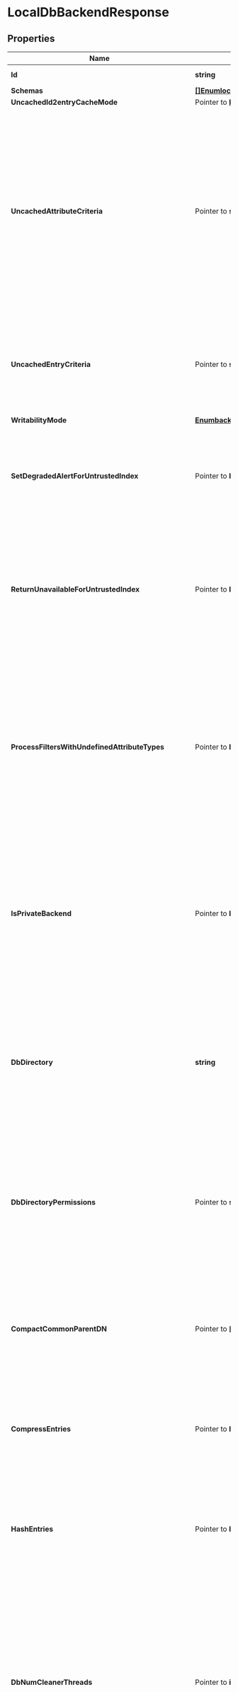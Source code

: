 # LocalDbBackendResponse

## Properties

Name | Type | Description | Notes
------------ | ------------- | ------------- | -------------
**Id** | **string** | Name of the Backend | 
**Schemas** | [**[]EnumlocalDbBackendSchemaUrn**](EnumlocalDbBackendSchemaUrn.md) |  | 
**UncachedId2entryCacheMode** | Pointer to [**EnumbackendUncachedId2entryCacheModeProp**](EnumbackendUncachedId2entryCacheModeProp.md) |  | [optional] 
**UncachedAttributeCriteria** | Pointer to **string** | The criteria that will be used to identify attributes that should be written into the uncached-id2entry database rather than the id2entry database. This will only be used for entries in which the associated uncached-entry-criteria does not indicate that the entire entry should be uncached. | [optional] 
**UncachedEntryCriteria** | Pointer to **string** | The criteria that will be used to identify entries that should be written into the uncached-id2entry database rather than the id2entry database. | [optional] 
**WritabilityMode** | [**EnumbackendWritabilityModeProp**](EnumbackendWritabilityModeProp.md) |  | 
**SetDegradedAlertForUntrustedIndex** | Pointer to **bool** | Determines whether the Directory Server enters a DEGRADED state when this Local DB Backend has an index whose contents cannot be trusted. | [optional] 
**ReturnUnavailableForUntrustedIndex** | Pointer to **bool** | Determines whether the Directory Server returns UNAVAILABLE for any LDAP search operation in this Local DB Backend that would use an index whose contents cannot be trusted. | [optional] 
**ProcessFiltersWithUndefinedAttributeTypes** | Pointer to **bool** | Determines whether the Directory Server should continue filter processing for LDAP search operations in this Local DB Backend that includes a search filter with an attribute that is not defined in the schema. This will only apply if check-schema is enabled in the global configuration. | [optional] 
**IsPrivateBackend** | Pointer to **bool** | Indicates whether this backend should be considered a private backend in the server. Private backends are meant for storing server-internal information and should not be used for user or application data. | [optional] 
**DbDirectory** | **string** | Specifies the path to the filesystem directory that is used to hold the Berkeley DB Java Edition database files containing the data for this backend. The files for this backend are stored in a sub-directory named after the backend-id. | 
**DbDirectoryPermissions** | Pointer to **string** | Specifies the permissions that should be applied to the directory containing the backend database files and to directories and files created during backup or LDIF export of the backend. | [optional] 
**CompactCommonParentDN** | Pointer to **[]string** | Provides a DN of an entry that may be the parent for a large number of entries in the backend. This may be used to help increase the space efficiency when encoding entries for storage. | [optional] 
**CompressEntries** | Pointer to **bool** | Indicates whether the backend should attempt to compress entries before storing them in the database. | [optional] 
**HashEntries** | Pointer to **bool** | Indicates whether to calculate and store a message digest of the entry contents along with the entry data, in order to provide a means of verifying the integrity of the entry data. | [optional] 
**DbNumCleanerThreads** | Pointer to **int64** | Specifies the number of threads that the backend should maintain to keep the database log files at or near the desired utilization. A value of zero indicates that the number of cleaner threads should be automatically configured based on the number of available CPUs. | [optional] 
**DbCleanerMinUtilization** | Pointer to **int64** | Specifies the minimum percentage of \&quot;live\&quot; data that the database cleaner attempts to keep in database log files. | [optional] 
**DbEvictorCriticalPercentage** | Pointer to **int64** | Specifies the percentage over the configured maximum that the database cache is allowed to grow. It is recommended to set this value slightly above zero when the database is too large to fully cache in memory. In this case, a dedicated background evictor thread is used to perform evictions once the cache fills up reducing the possibility that server threads are blocked. | [optional] 
**DbCheckpointerWakeupInterval** | Pointer to **string** | Specifies the maximum length of time that should pass between checkpoints. | [optional] 
**DbBackgroundSyncInterval** | Pointer to **string** | Specifies the interval to use when performing background synchronous writes in the database environment in order to smooth overall write performance and increase data durability. A value of \&quot;0 s\&quot; will disable background synchronous writes. | [optional] 
**DbUseThreadLocalHandles** | Pointer to **bool** | Indicates whether to use thread-local database handles to reduce contention in the backend. | [optional] 
**DbLogFileMax** | Pointer to **string** | Specifies the maximum size for a database log file. | [optional] 
**DbLoggingLevel** | Pointer to **string** | Specifies the log level that should be used by the database when it is writing information into the je.info file. | [optional] 
**JeProperty** | Pointer to **[]string** | Specifies the database and environment properties for the Berkeley DB Java Edition database serving the data for this backend. | [optional] 
**DbCachePercent** | Pointer to **int64** | Specifies the percentage of JVM memory to allocate to the database cache. | [optional] 
**DefaultCacheMode** | Pointer to [**EnumbackendDefaultCacheModeProp**](EnumbackendDefaultCacheModeProp.md) |  | [optional] 
**Id2entryCacheMode** | Pointer to [**EnumbackendId2entryCacheModeProp**](EnumbackendId2entryCacheModeProp.md) |  | [optional] 
**Dn2idCacheMode** | Pointer to [**EnumbackendDn2idCacheModeProp**](EnumbackendDn2idCacheModeProp.md) |  | [optional] 
**Id2childrenCacheMode** | Pointer to [**EnumbackendId2childrenCacheModeProp**](EnumbackendId2childrenCacheModeProp.md) |  | [optional] 
**Id2subtreeCacheMode** | Pointer to [**EnumbackendId2subtreeCacheModeProp**](EnumbackendId2subtreeCacheModeProp.md) |  | [optional] 
**Dn2uriCacheMode** | Pointer to [**EnumbackendDn2uriCacheModeProp**](EnumbackendDn2uriCacheModeProp.md) |  | [optional] 
**PrimeMethod** | Pointer to [**[]EnumbackendPrimeMethodProp**](EnumbackendPrimeMethodProp.md) |  | [optional] 
**PrimeThreadCount** | Pointer to **int64** | Specifies the number of threads to use when priming. At present, this applies only to the preload and cursor-across-indexes prime methods. | [optional] 
**PrimeTimeLimit** | Pointer to **string** | Specifies the maximum length of time that the backend prime should be allowed to run. A duration of zero seconds indicates that there should not be a time limit. | [optional] 
**PrimeAllIndexes** | Pointer to **bool** | Indicates whether to prime all indexes associated with this backend, or to only prime the specified set of indexes (as configured with the system-index-to-prime property for the system indexes, and the prime-index property in the attribute index definition for attribute indexes). | [optional] 
**SystemIndexToPrime** | Pointer to [**[]EnumbackendSystemIndexToPrimeProp**](EnumbackendSystemIndexToPrimeProp.md) |  | [optional] 
**SystemIndexToPrimeInternalNodesOnly** | Pointer to [**[]EnumbackendSystemIndexToPrimeInternalNodesOnlyProp**](EnumbackendSystemIndexToPrimeInternalNodesOnlyProp.md) |  | [optional] 
**BackgroundPrime** | Pointer to **bool** | Indicates whether to attempt to perform the prime using a background thread if possible. If background priming is enabled, then the Directory Server may be allowed to accept client connections and process requests while the prime is in progress. | [optional] 
**IndexEntryLimit** | Pointer to **int64** | Specifies the maximum number of entries that are allowed to match a given index key before that particular index key is no longer maintained. | [optional] 
**CompositeIndexEntryLimit** | Pointer to **int64** | Specifies the maximum number of entries that are allowed to match a given composite index key before that particular composite index key is no longer maintained. | [optional] 
**Id2childrenIndexEntryLimit** | Pointer to **int64** | Specifies the maximum number of entry IDs to maintain for each entry in the id2children system index (which keeps track of the immediate children for an entry, to assist in otherwise unindexed searches with a single-level scope). A value of 0 means there is no limit, however this could have a big impact on database size on disk and on server performance. | [optional] 
**Id2subtreeIndexEntryLimit** | Pointer to **int64** | Specifies the maximum number of entry IDs to maintain for each entry in the id2subtree system index (which keeps track of all descendants below an entry, to assist in otherwise unindexed searches with a whole-subtree or subordinate subtree scope). A value of 0 means there is no limit, however this could have a big impact on database size on disk and on server performance. | [optional] 
**ImportTempDirectory** | **string** | Specifies the location of the directory that is used to hold temporary information during the index post-processing phase of an LDIF import. | 
**ImportThreadCount** | Pointer to **int64** | Specifies the number of threads to use for concurrent processing during an LDIF import. | [optional] 
**ExportThreadCount** | Pointer to **int64** | Specifies the number of threads to use for concurrently retrieving and encoding entries during an LDIF export. | [optional] 
**DbImportCachePercent** | Pointer to **int64** | The percentage of JVM memory to allocate to the database cache during import operations. | [optional] 
**DbTxnWriteNoSync** | Pointer to **bool** | Indicates whether the database should synchronously flush data as it is written to disk. | [optional] 
**DeadlockRetryLimit** | Pointer to **int64** | Specifies the number of times that the server should retry an attempted operation in the backend if a deadlock results from two concurrent requests that interfere with each other in a conflicting manner. | [optional] 
**ExternalTxnDefaultBackendLockBehavior** | Pointer to [**EnumbackendExternalTxnDefaultBackendLockBehaviorProp**](EnumbackendExternalTxnDefaultBackendLockBehaviorProp.md) |  | [optional] 
**SingleWriterLockBehavior** | Pointer to [**EnumbackendSingleWriterLockBehaviorProp**](EnumbackendSingleWriterLockBehaviorProp.md) |  | [optional] 
**SubtreeDeleteSizeLimit** | Pointer to **int64** | Specifies the maximum number of entries that may be deleted from the backend when using the subtree delete control. | [optional] 
**NumRecentChanges** | Pointer to **int64** | Specifies the number of recent LDAP entry changes per replica for which the backend keeps a record to allow replication to recover in the event that the server is abruptly terminated. Increasing this value can lead to an increased peak server modification rate as well as increased replication throughput. | [optional] 
**OfflineProcessDatabaseOpenTimeout** | Pointer to **string** | Specifies a timeout duration which will be used for opening the database environment by an offline process, such as export-ldif. | [optional] 
**BackendID** | **string** | Specifies a name to identify the associated backend. | 
**Description** | Pointer to **string** | A description for this Backend | [optional] 
**Enabled** | **bool** | Indicates whether the backend is enabled in the server. | 
**BaseDN** | **[]string** | Specifies the base DN(s) for the data that the backend handles. | 
**SetDegradedAlertWhenDisabled** | Pointer to **bool** | Determines whether the Directory Server enters a DEGRADED state (and sends a corresponding alert) when this Backend is disabled. | [optional] 
**ReturnUnavailableWhenDisabled** | Pointer to **bool** | Determines whether any LDAP operation that would use this Backend is to return UNAVAILABLE when this Backend is disabled. | [optional] 
**NotificationManager** | Pointer to **string** | Specifies a notification manager for changes resulting from operations processed through this Backend | [optional] 
**Meta** | Pointer to [**MetaMeta**](MetaMeta.md) |  | [optional] 
**Urnpingidentityschemasconfigurationmessages20** | Pointer to [**MetaUrnPingidentitySchemasConfigurationMessages20**](MetaUrnPingidentitySchemasConfigurationMessages20.md) |  | [optional] 

## Methods

### NewLocalDbBackendResponse

`func NewLocalDbBackendResponse(id string, schemas []EnumlocalDbBackendSchemaUrn, writabilityMode EnumbackendWritabilityModeProp, dbDirectory string, importTempDirectory string, backendID string, enabled bool, baseDN []string, ) *LocalDbBackendResponse`

NewLocalDbBackendResponse instantiates a new LocalDbBackendResponse object
This constructor will assign default values to properties that have it defined,
and makes sure properties required by API are set, but the set of arguments
will change when the set of required properties is changed

### NewLocalDbBackendResponseWithDefaults

`func NewLocalDbBackendResponseWithDefaults() *LocalDbBackendResponse`

NewLocalDbBackendResponseWithDefaults instantiates a new LocalDbBackendResponse object
This constructor will only assign default values to properties that have it defined,
but it doesn't guarantee that properties required by API are set

### GetId

`func (o *LocalDbBackendResponse) GetId() string`

GetId returns the Id field if non-nil, zero value otherwise.

### GetIdOk

`func (o *LocalDbBackendResponse) GetIdOk() (*string, bool)`

GetIdOk returns a tuple with the Id field if it's non-nil, zero value otherwise
and a boolean to check if the value has been set.

### SetId

`func (o *LocalDbBackendResponse) SetId(v string)`

SetId sets Id field to given value.


### GetSchemas

`func (o *LocalDbBackendResponse) GetSchemas() []EnumlocalDbBackendSchemaUrn`

GetSchemas returns the Schemas field if non-nil, zero value otherwise.

### GetSchemasOk

`func (o *LocalDbBackendResponse) GetSchemasOk() (*[]EnumlocalDbBackendSchemaUrn, bool)`

GetSchemasOk returns a tuple with the Schemas field if it's non-nil, zero value otherwise
and a boolean to check if the value has been set.

### SetSchemas

`func (o *LocalDbBackendResponse) SetSchemas(v []EnumlocalDbBackendSchemaUrn)`

SetSchemas sets Schemas field to given value.


### GetUncachedId2entryCacheMode

`func (o *LocalDbBackendResponse) GetUncachedId2entryCacheMode() EnumbackendUncachedId2entryCacheModeProp`

GetUncachedId2entryCacheMode returns the UncachedId2entryCacheMode field if non-nil, zero value otherwise.

### GetUncachedId2entryCacheModeOk

`func (o *LocalDbBackendResponse) GetUncachedId2entryCacheModeOk() (*EnumbackendUncachedId2entryCacheModeProp, bool)`

GetUncachedId2entryCacheModeOk returns a tuple with the UncachedId2entryCacheMode field if it's non-nil, zero value otherwise
and a boolean to check if the value has been set.

### SetUncachedId2entryCacheMode

`func (o *LocalDbBackendResponse) SetUncachedId2entryCacheMode(v EnumbackendUncachedId2entryCacheModeProp)`

SetUncachedId2entryCacheMode sets UncachedId2entryCacheMode field to given value.

### HasUncachedId2entryCacheMode

`func (o *LocalDbBackendResponse) HasUncachedId2entryCacheMode() bool`

HasUncachedId2entryCacheMode returns a boolean if a field has been set.

### GetUncachedAttributeCriteria

`func (o *LocalDbBackendResponse) GetUncachedAttributeCriteria() string`

GetUncachedAttributeCriteria returns the UncachedAttributeCriteria field if non-nil, zero value otherwise.

### GetUncachedAttributeCriteriaOk

`func (o *LocalDbBackendResponse) GetUncachedAttributeCriteriaOk() (*string, bool)`

GetUncachedAttributeCriteriaOk returns a tuple with the UncachedAttributeCriteria field if it's non-nil, zero value otherwise
and a boolean to check if the value has been set.

### SetUncachedAttributeCriteria

`func (o *LocalDbBackendResponse) SetUncachedAttributeCriteria(v string)`

SetUncachedAttributeCriteria sets UncachedAttributeCriteria field to given value.

### HasUncachedAttributeCriteria

`func (o *LocalDbBackendResponse) HasUncachedAttributeCriteria() bool`

HasUncachedAttributeCriteria returns a boolean if a field has been set.

### GetUncachedEntryCriteria

`func (o *LocalDbBackendResponse) GetUncachedEntryCriteria() string`

GetUncachedEntryCriteria returns the UncachedEntryCriteria field if non-nil, zero value otherwise.

### GetUncachedEntryCriteriaOk

`func (o *LocalDbBackendResponse) GetUncachedEntryCriteriaOk() (*string, bool)`

GetUncachedEntryCriteriaOk returns a tuple with the UncachedEntryCriteria field if it's non-nil, zero value otherwise
and a boolean to check if the value has been set.

### SetUncachedEntryCriteria

`func (o *LocalDbBackendResponse) SetUncachedEntryCriteria(v string)`

SetUncachedEntryCriteria sets UncachedEntryCriteria field to given value.

### HasUncachedEntryCriteria

`func (o *LocalDbBackendResponse) HasUncachedEntryCriteria() bool`

HasUncachedEntryCriteria returns a boolean if a field has been set.

### GetWritabilityMode

`func (o *LocalDbBackendResponse) GetWritabilityMode() EnumbackendWritabilityModeProp`

GetWritabilityMode returns the WritabilityMode field if non-nil, zero value otherwise.

### GetWritabilityModeOk

`func (o *LocalDbBackendResponse) GetWritabilityModeOk() (*EnumbackendWritabilityModeProp, bool)`

GetWritabilityModeOk returns a tuple with the WritabilityMode field if it's non-nil, zero value otherwise
and a boolean to check if the value has been set.

### SetWritabilityMode

`func (o *LocalDbBackendResponse) SetWritabilityMode(v EnumbackendWritabilityModeProp)`

SetWritabilityMode sets WritabilityMode field to given value.


### GetSetDegradedAlertForUntrustedIndex

`func (o *LocalDbBackendResponse) GetSetDegradedAlertForUntrustedIndex() bool`

GetSetDegradedAlertForUntrustedIndex returns the SetDegradedAlertForUntrustedIndex field if non-nil, zero value otherwise.

### GetSetDegradedAlertForUntrustedIndexOk

`func (o *LocalDbBackendResponse) GetSetDegradedAlertForUntrustedIndexOk() (*bool, bool)`

GetSetDegradedAlertForUntrustedIndexOk returns a tuple with the SetDegradedAlertForUntrustedIndex field if it's non-nil, zero value otherwise
and a boolean to check if the value has been set.

### SetSetDegradedAlertForUntrustedIndex

`func (o *LocalDbBackendResponse) SetSetDegradedAlertForUntrustedIndex(v bool)`

SetSetDegradedAlertForUntrustedIndex sets SetDegradedAlertForUntrustedIndex field to given value.

### HasSetDegradedAlertForUntrustedIndex

`func (o *LocalDbBackendResponse) HasSetDegradedAlertForUntrustedIndex() bool`

HasSetDegradedAlertForUntrustedIndex returns a boolean if a field has been set.

### GetReturnUnavailableForUntrustedIndex

`func (o *LocalDbBackendResponse) GetReturnUnavailableForUntrustedIndex() bool`

GetReturnUnavailableForUntrustedIndex returns the ReturnUnavailableForUntrustedIndex field if non-nil, zero value otherwise.

### GetReturnUnavailableForUntrustedIndexOk

`func (o *LocalDbBackendResponse) GetReturnUnavailableForUntrustedIndexOk() (*bool, bool)`

GetReturnUnavailableForUntrustedIndexOk returns a tuple with the ReturnUnavailableForUntrustedIndex field if it's non-nil, zero value otherwise
and a boolean to check if the value has been set.

### SetReturnUnavailableForUntrustedIndex

`func (o *LocalDbBackendResponse) SetReturnUnavailableForUntrustedIndex(v bool)`

SetReturnUnavailableForUntrustedIndex sets ReturnUnavailableForUntrustedIndex field to given value.

### HasReturnUnavailableForUntrustedIndex

`func (o *LocalDbBackendResponse) HasReturnUnavailableForUntrustedIndex() bool`

HasReturnUnavailableForUntrustedIndex returns a boolean if a field has been set.

### GetProcessFiltersWithUndefinedAttributeTypes

`func (o *LocalDbBackendResponse) GetProcessFiltersWithUndefinedAttributeTypes() bool`

GetProcessFiltersWithUndefinedAttributeTypes returns the ProcessFiltersWithUndefinedAttributeTypes field if non-nil, zero value otherwise.

### GetProcessFiltersWithUndefinedAttributeTypesOk

`func (o *LocalDbBackendResponse) GetProcessFiltersWithUndefinedAttributeTypesOk() (*bool, bool)`

GetProcessFiltersWithUndefinedAttributeTypesOk returns a tuple with the ProcessFiltersWithUndefinedAttributeTypes field if it's non-nil, zero value otherwise
and a boolean to check if the value has been set.

### SetProcessFiltersWithUndefinedAttributeTypes

`func (o *LocalDbBackendResponse) SetProcessFiltersWithUndefinedAttributeTypes(v bool)`

SetProcessFiltersWithUndefinedAttributeTypes sets ProcessFiltersWithUndefinedAttributeTypes field to given value.

### HasProcessFiltersWithUndefinedAttributeTypes

`func (o *LocalDbBackendResponse) HasProcessFiltersWithUndefinedAttributeTypes() bool`

HasProcessFiltersWithUndefinedAttributeTypes returns a boolean if a field has been set.

### GetIsPrivateBackend

`func (o *LocalDbBackendResponse) GetIsPrivateBackend() bool`

GetIsPrivateBackend returns the IsPrivateBackend field if non-nil, zero value otherwise.

### GetIsPrivateBackendOk

`func (o *LocalDbBackendResponse) GetIsPrivateBackendOk() (*bool, bool)`

GetIsPrivateBackendOk returns a tuple with the IsPrivateBackend field if it's non-nil, zero value otherwise
and a boolean to check if the value has been set.

### SetIsPrivateBackend

`func (o *LocalDbBackendResponse) SetIsPrivateBackend(v bool)`

SetIsPrivateBackend sets IsPrivateBackend field to given value.

### HasIsPrivateBackend

`func (o *LocalDbBackendResponse) HasIsPrivateBackend() bool`

HasIsPrivateBackend returns a boolean if a field has been set.

### GetDbDirectory

`func (o *LocalDbBackendResponse) GetDbDirectory() string`

GetDbDirectory returns the DbDirectory field if non-nil, zero value otherwise.

### GetDbDirectoryOk

`func (o *LocalDbBackendResponse) GetDbDirectoryOk() (*string, bool)`

GetDbDirectoryOk returns a tuple with the DbDirectory field if it's non-nil, zero value otherwise
and a boolean to check if the value has been set.

### SetDbDirectory

`func (o *LocalDbBackendResponse) SetDbDirectory(v string)`

SetDbDirectory sets DbDirectory field to given value.


### GetDbDirectoryPermissions

`func (o *LocalDbBackendResponse) GetDbDirectoryPermissions() string`

GetDbDirectoryPermissions returns the DbDirectoryPermissions field if non-nil, zero value otherwise.

### GetDbDirectoryPermissionsOk

`func (o *LocalDbBackendResponse) GetDbDirectoryPermissionsOk() (*string, bool)`

GetDbDirectoryPermissionsOk returns a tuple with the DbDirectoryPermissions field if it's non-nil, zero value otherwise
and a boolean to check if the value has been set.

### SetDbDirectoryPermissions

`func (o *LocalDbBackendResponse) SetDbDirectoryPermissions(v string)`

SetDbDirectoryPermissions sets DbDirectoryPermissions field to given value.

### HasDbDirectoryPermissions

`func (o *LocalDbBackendResponse) HasDbDirectoryPermissions() bool`

HasDbDirectoryPermissions returns a boolean if a field has been set.

### GetCompactCommonParentDN

`func (o *LocalDbBackendResponse) GetCompactCommonParentDN() []string`

GetCompactCommonParentDN returns the CompactCommonParentDN field if non-nil, zero value otherwise.

### GetCompactCommonParentDNOk

`func (o *LocalDbBackendResponse) GetCompactCommonParentDNOk() (*[]string, bool)`

GetCompactCommonParentDNOk returns a tuple with the CompactCommonParentDN field if it's non-nil, zero value otherwise
and a boolean to check if the value has been set.

### SetCompactCommonParentDN

`func (o *LocalDbBackendResponse) SetCompactCommonParentDN(v []string)`

SetCompactCommonParentDN sets CompactCommonParentDN field to given value.

### HasCompactCommonParentDN

`func (o *LocalDbBackendResponse) HasCompactCommonParentDN() bool`

HasCompactCommonParentDN returns a boolean if a field has been set.

### GetCompressEntries

`func (o *LocalDbBackendResponse) GetCompressEntries() bool`

GetCompressEntries returns the CompressEntries field if non-nil, zero value otherwise.

### GetCompressEntriesOk

`func (o *LocalDbBackendResponse) GetCompressEntriesOk() (*bool, bool)`

GetCompressEntriesOk returns a tuple with the CompressEntries field if it's non-nil, zero value otherwise
and a boolean to check if the value has been set.

### SetCompressEntries

`func (o *LocalDbBackendResponse) SetCompressEntries(v bool)`

SetCompressEntries sets CompressEntries field to given value.

### HasCompressEntries

`func (o *LocalDbBackendResponse) HasCompressEntries() bool`

HasCompressEntries returns a boolean if a field has been set.

### GetHashEntries

`func (o *LocalDbBackendResponse) GetHashEntries() bool`

GetHashEntries returns the HashEntries field if non-nil, zero value otherwise.

### GetHashEntriesOk

`func (o *LocalDbBackendResponse) GetHashEntriesOk() (*bool, bool)`

GetHashEntriesOk returns a tuple with the HashEntries field if it's non-nil, zero value otherwise
and a boolean to check if the value has been set.

### SetHashEntries

`func (o *LocalDbBackendResponse) SetHashEntries(v bool)`

SetHashEntries sets HashEntries field to given value.

### HasHashEntries

`func (o *LocalDbBackendResponse) HasHashEntries() bool`

HasHashEntries returns a boolean if a field has been set.

### GetDbNumCleanerThreads

`func (o *LocalDbBackendResponse) GetDbNumCleanerThreads() int64`

GetDbNumCleanerThreads returns the DbNumCleanerThreads field if non-nil, zero value otherwise.

### GetDbNumCleanerThreadsOk

`func (o *LocalDbBackendResponse) GetDbNumCleanerThreadsOk() (*int64, bool)`

GetDbNumCleanerThreadsOk returns a tuple with the DbNumCleanerThreads field if it's non-nil, zero value otherwise
and a boolean to check if the value has been set.

### SetDbNumCleanerThreads

`func (o *LocalDbBackendResponse) SetDbNumCleanerThreads(v int64)`

SetDbNumCleanerThreads sets DbNumCleanerThreads field to given value.

### HasDbNumCleanerThreads

`func (o *LocalDbBackendResponse) HasDbNumCleanerThreads() bool`

HasDbNumCleanerThreads returns a boolean if a field has been set.

### GetDbCleanerMinUtilization

`func (o *LocalDbBackendResponse) GetDbCleanerMinUtilization() int64`

GetDbCleanerMinUtilization returns the DbCleanerMinUtilization field if non-nil, zero value otherwise.

### GetDbCleanerMinUtilizationOk

`func (o *LocalDbBackendResponse) GetDbCleanerMinUtilizationOk() (*int64, bool)`

GetDbCleanerMinUtilizationOk returns a tuple with the DbCleanerMinUtilization field if it's non-nil, zero value otherwise
and a boolean to check if the value has been set.

### SetDbCleanerMinUtilization

`func (o *LocalDbBackendResponse) SetDbCleanerMinUtilization(v int64)`

SetDbCleanerMinUtilization sets DbCleanerMinUtilization field to given value.

### HasDbCleanerMinUtilization

`func (o *LocalDbBackendResponse) HasDbCleanerMinUtilization() bool`

HasDbCleanerMinUtilization returns a boolean if a field has been set.

### GetDbEvictorCriticalPercentage

`func (o *LocalDbBackendResponse) GetDbEvictorCriticalPercentage() int64`

GetDbEvictorCriticalPercentage returns the DbEvictorCriticalPercentage field if non-nil, zero value otherwise.

### GetDbEvictorCriticalPercentageOk

`func (o *LocalDbBackendResponse) GetDbEvictorCriticalPercentageOk() (*int64, bool)`

GetDbEvictorCriticalPercentageOk returns a tuple with the DbEvictorCriticalPercentage field if it's non-nil, zero value otherwise
and a boolean to check if the value has been set.

### SetDbEvictorCriticalPercentage

`func (o *LocalDbBackendResponse) SetDbEvictorCriticalPercentage(v int64)`

SetDbEvictorCriticalPercentage sets DbEvictorCriticalPercentage field to given value.

### HasDbEvictorCriticalPercentage

`func (o *LocalDbBackendResponse) HasDbEvictorCriticalPercentage() bool`

HasDbEvictorCriticalPercentage returns a boolean if a field has been set.

### GetDbCheckpointerWakeupInterval

`func (o *LocalDbBackendResponse) GetDbCheckpointerWakeupInterval() string`

GetDbCheckpointerWakeupInterval returns the DbCheckpointerWakeupInterval field if non-nil, zero value otherwise.

### GetDbCheckpointerWakeupIntervalOk

`func (o *LocalDbBackendResponse) GetDbCheckpointerWakeupIntervalOk() (*string, bool)`

GetDbCheckpointerWakeupIntervalOk returns a tuple with the DbCheckpointerWakeupInterval field if it's non-nil, zero value otherwise
and a boolean to check if the value has been set.

### SetDbCheckpointerWakeupInterval

`func (o *LocalDbBackendResponse) SetDbCheckpointerWakeupInterval(v string)`

SetDbCheckpointerWakeupInterval sets DbCheckpointerWakeupInterval field to given value.

### HasDbCheckpointerWakeupInterval

`func (o *LocalDbBackendResponse) HasDbCheckpointerWakeupInterval() bool`

HasDbCheckpointerWakeupInterval returns a boolean if a field has been set.

### GetDbBackgroundSyncInterval

`func (o *LocalDbBackendResponse) GetDbBackgroundSyncInterval() string`

GetDbBackgroundSyncInterval returns the DbBackgroundSyncInterval field if non-nil, zero value otherwise.

### GetDbBackgroundSyncIntervalOk

`func (o *LocalDbBackendResponse) GetDbBackgroundSyncIntervalOk() (*string, bool)`

GetDbBackgroundSyncIntervalOk returns a tuple with the DbBackgroundSyncInterval field if it's non-nil, zero value otherwise
and a boolean to check if the value has been set.

### SetDbBackgroundSyncInterval

`func (o *LocalDbBackendResponse) SetDbBackgroundSyncInterval(v string)`

SetDbBackgroundSyncInterval sets DbBackgroundSyncInterval field to given value.

### HasDbBackgroundSyncInterval

`func (o *LocalDbBackendResponse) HasDbBackgroundSyncInterval() bool`

HasDbBackgroundSyncInterval returns a boolean if a field has been set.

### GetDbUseThreadLocalHandles

`func (o *LocalDbBackendResponse) GetDbUseThreadLocalHandles() bool`

GetDbUseThreadLocalHandles returns the DbUseThreadLocalHandles field if non-nil, zero value otherwise.

### GetDbUseThreadLocalHandlesOk

`func (o *LocalDbBackendResponse) GetDbUseThreadLocalHandlesOk() (*bool, bool)`

GetDbUseThreadLocalHandlesOk returns a tuple with the DbUseThreadLocalHandles field if it's non-nil, zero value otherwise
and a boolean to check if the value has been set.

### SetDbUseThreadLocalHandles

`func (o *LocalDbBackendResponse) SetDbUseThreadLocalHandles(v bool)`

SetDbUseThreadLocalHandles sets DbUseThreadLocalHandles field to given value.

### HasDbUseThreadLocalHandles

`func (o *LocalDbBackendResponse) HasDbUseThreadLocalHandles() bool`

HasDbUseThreadLocalHandles returns a boolean if a field has been set.

### GetDbLogFileMax

`func (o *LocalDbBackendResponse) GetDbLogFileMax() string`

GetDbLogFileMax returns the DbLogFileMax field if non-nil, zero value otherwise.

### GetDbLogFileMaxOk

`func (o *LocalDbBackendResponse) GetDbLogFileMaxOk() (*string, bool)`

GetDbLogFileMaxOk returns a tuple with the DbLogFileMax field if it's non-nil, zero value otherwise
and a boolean to check if the value has been set.

### SetDbLogFileMax

`func (o *LocalDbBackendResponse) SetDbLogFileMax(v string)`

SetDbLogFileMax sets DbLogFileMax field to given value.

### HasDbLogFileMax

`func (o *LocalDbBackendResponse) HasDbLogFileMax() bool`

HasDbLogFileMax returns a boolean if a field has been set.

### GetDbLoggingLevel

`func (o *LocalDbBackendResponse) GetDbLoggingLevel() string`

GetDbLoggingLevel returns the DbLoggingLevel field if non-nil, zero value otherwise.

### GetDbLoggingLevelOk

`func (o *LocalDbBackendResponse) GetDbLoggingLevelOk() (*string, bool)`

GetDbLoggingLevelOk returns a tuple with the DbLoggingLevel field if it's non-nil, zero value otherwise
and a boolean to check if the value has been set.

### SetDbLoggingLevel

`func (o *LocalDbBackendResponse) SetDbLoggingLevel(v string)`

SetDbLoggingLevel sets DbLoggingLevel field to given value.

### HasDbLoggingLevel

`func (o *LocalDbBackendResponse) HasDbLoggingLevel() bool`

HasDbLoggingLevel returns a boolean if a field has been set.

### GetJeProperty

`func (o *LocalDbBackendResponse) GetJeProperty() []string`

GetJeProperty returns the JeProperty field if non-nil, zero value otherwise.

### GetJePropertyOk

`func (o *LocalDbBackendResponse) GetJePropertyOk() (*[]string, bool)`

GetJePropertyOk returns a tuple with the JeProperty field if it's non-nil, zero value otherwise
and a boolean to check if the value has been set.

### SetJeProperty

`func (o *LocalDbBackendResponse) SetJeProperty(v []string)`

SetJeProperty sets JeProperty field to given value.

### HasJeProperty

`func (o *LocalDbBackendResponse) HasJeProperty() bool`

HasJeProperty returns a boolean if a field has been set.

### GetDbCachePercent

`func (o *LocalDbBackendResponse) GetDbCachePercent() int64`

GetDbCachePercent returns the DbCachePercent field if non-nil, zero value otherwise.

### GetDbCachePercentOk

`func (o *LocalDbBackendResponse) GetDbCachePercentOk() (*int64, bool)`

GetDbCachePercentOk returns a tuple with the DbCachePercent field if it's non-nil, zero value otherwise
and a boolean to check if the value has been set.

### SetDbCachePercent

`func (o *LocalDbBackendResponse) SetDbCachePercent(v int64)`

SetDbCachePercent sets DbCachePercent field to given value.

### HasDbCachePercent

`func (o *LocalDbBackendResponse) HasDbCachePercent() bool`

HasDbCachePercent returns a boolean if a field has been set.

### GetDefaultCacheMode

`func (o *LocalDbBackendResponse) GetDefaultCacheMode() EnumbackendDefaultCacheModeProp`

GetDefaultCacheMode returns the DefaultCacheMode field if non-nil, zero value otherwise.

### GetDefaultCacheModeOk

`func (o *LocalDbBackendResponse) GetDefaultCacheModeOk() (*EnumbackendDefaultCacheModeProp, bool)`

GetDefaultCacheModeOk returns a tuple with the DefaultCacheMode field if it's non-nil, zero value otherwise
and a boolean to check if the value has been set.

### SetDefaultCacheMode

`func (o *LocalDbBackendResponse) SetDefaultCacheMode(v EnumbackendDefaultCacheModeProp)`

SetDefaultCacheMode sets DefaultCacheMode field to given value.

### HasDefaultCacheMode

`func (o *LocalDbBackendResponse) HasDefaultCacheMode() bool`

HasDefaultCacheMode returns a boolean if a field has been set.

### GetId2entryCacheMode

`func (o *LocalDbBackendResponse) GetId2entryCacheMode() EnumbackendId2entryCacheModeProp`

GetId2entryCacheMode returns the Id2entryCacheMode field if non-nil, zero value otherwise.

### GetId2entryCacheModeOk

`func (o *LocalDbBackendResponse) GetId2entryCacheModeOk() (*EnumbackendId2entryCacheModeProp, bool)`

GetId2entryCacheModeOk returns a tuple with the Id2entryCacheMode field if it's non-nil, zero value otherwise
and a boolean to check if the value has been set.

### SetId2entryCacheMode

`func (o *LocalDbBackendResponse) SetId2entryCacheMode(v EnumbackendId2entryCacheModeProp)`

SetId2entryCacheMode sets Id2entryCacheMode field to given value.

### HasId2entryCacheMode

`func (o *LocalDbBackendResponse) HasId2entryCacheMode() bool`

HasId2entryCacheMode returns a boolean if a field has been set.

### GetDn2idCacheMode

`func (o *LocalDbBackendResponse) GetDn2idCacheMode() EnumbackendDn2idCacheModeProp`

GetDn2idCacheMode returns the Dn2idCacheMode field if non-nil, zero value otherwise.

### GetDn2idCacheModeOk

`func (o *LocalDbBackendResponse) GetDn2idCacheModeOk() (*EnumbackendDn2idCacheModeProp, bool)`

GetDn2idCacheModeOk returns a tuple with the Dn2idCacheMode field if it's non-nil, zero value otherwise
and a boolean to check if the value has been set.

### SetDn2idCacheMode

`func (o *LocalDbBackendResponse) SetDn2idCacheMode(v EnumbackendDn2idCacheModeProp)`

SetDn2idCacheMode sets Dn2idCacheMode field to given value.

### HasDn2idCacheMode

`func (o *LocalDbBackendResponse) HasDn2idCacheMode() bool`

HasDn2idCacheMode returns a boolean if a field has been set.

### GetId2childrenCacheMode

`func (o *LocalDbBackendResponse) GetId2childrenCacheMode() EnumbackendId2childrenCacheModeProp`

GetId2childrenCacheMode returns the Id2childrenCacheMode field if non-nil, zero value otherwise.

### GetId2childrenCacheModeOk

`func (o *LocalDbBackendResponse) GetId2childrenCacheModeOk() (*EnumbackendId2childrenCacheModeProp, bool)`

GetId2childrenCacheModeOk returns a tuple with the Id2childrenCacheMode field if it's non-nil, zero value otherwise
and a boolean to check if the value has been set.

### SetId2childrenCacheMode

`func (o *LocalDbBackendResponse) SetId2childrenCacheMode(v EnumbackendId2childrenCacheModeProp)`

SetId2childrenCacheMode sets Id2childrenCacheMode field to given value.

### HasId2childrenCacheMode

`func (o *LocalDbBackendResponse) HasId2childrenCacheMode() bool`

HasId2childrenCacheMode returns a boolean if a field has been set.

### GetId2subtreeCacheMode

`func (o *LocalDbBackendResponse) GetId2subtreeCacheMode() EnumbackendId2subtreeCacheModeProp`

GetId2subtreeCacheMode returns the Id2subtreeCacheMode field if non-nil, zero value otherwise.

### GetId2subtreeCacheModeOk

`func (o *LocalDbBackendResponse) GetId2subtreeCacheModeOk() (*EnumbackendId2subtreeCacheModeProp, bool)`

GetId2subtreeCacheModeOk returns a tuple with the Id2subtreeCacheMode field if it's non-nil, zero value otherwise
and a boolean to check if the value has been set.

### SetId2subtreeCacheMode

`func (o *LocalDbBackendResponse) SetId2subtreeCacheMode(v EnumbackendId2subtreeCacheModeProp)`

SetId2subtreeCacheMode sets Id2subtreeCacheMode field to given value.

### HasId2subtreeCacheMode

`func (o *LocalDbBackendResponse) HasId2subtreeCacheMode() bool`

HasId2subtreeCacheMode returns a boolean if a field has been set.

### GetDn2uriCacheMode

`func (o *LocalDbBackendResponse) GetDn2uriCacheMode() EnumbackendDn2uriCacheModeProp`

GetDn2uriCacheMode returns the Dn2uriCacheMode field if non-nil, zero value otherwise.

### GetDn2uriCacheModeOk

`func (o *LocalDbBackendResponse) GetDn2uriCacheModeOk() (*EnumbackendDn2uriCacheModeProp, bool)`

GetDn2uriCacheModeOk returns a tuple with the Dn2uriCacheMode field if it's non-nil, zero value otherwise
and a boolean to check if the value has been set.

### SetDn2uriCacheMode

`func (o *LocalDbBackendResponse) SetDn2uriCacheMode(v EnumbackendDn2uriCacheModeProp)`

SetDn2uriCacheMode sets Dn2uriCacheMode field to given value.

### HasDn2uriCacheMode

`func (o *LocalDbBackendResponse) HasDn2uriCacheMode() bool`

HasDn2uriCacheMode returns a boolean if a field has been set.

### GetPrimeMethod

`func (o *LocalDbBackendResponse) GetPrimeMethod() []EnumbackendPrimeMethodProp`

GetPrimeMethod returns the PrimeMethod field if non-nil, zero value otherwise.

### GetPrimeMethodOk

`func (o *LocalDbBackendResponse) GetPrimeMethodOk() (*[]EnumbackendPrimeMethodProp, bool)`

GetPrimeMethodOk returns a tuple with the PrimeMethod field if it's non-nil, zero value otherwise
and a boolean to check if the value has been set.

### SetPrimeMethod

`func (o *LocalDbBackendResponse) SetPrimeMethod(v []EnumbackendPrimeMethodProp)`

SetPrimeMethod sets PrimeMethod field to given value.

### HasPrimeMethod

`func (o *LocalDbBackendResponse) HasPrimeMethod() bool`

HasPrimeMethod returns a boolean if a field has been set.

### GetPrimeThreadCount

`func (o *LocalDbBackendResponse) GetPrimeThreadCount() int64`

GetPrimeThreadCount returns the PrimeThreadCount field if non-nil, zero value otherwise.

### GetPrimeThreadCountOk

`func (o *LocalDbBackendResponse) GetPrimeThreadCountOk() (*int64, bool)`

GetPrimeThreadCountOk returns a tuple with the PrimeThreadCount field if it's non-nil, zero value otherwise
and a boolean to check if the value has been set.

### SetPrimeThreadCount

`func (o *LocalDbBackendResponse) SetPrimeThreadCount(v int64)`

SetPrimeThreadCount sets PrimeThreadCount field to given value.

### HasPrimeThreadCount

`func (o *LocalDbBackendResponse) HasPrimeThreadCount() bool`

HasPrimeThreadCount returns a boolean if a field has been set.

### GetPrimeTimeLimit

`func (o *LocalDbBackendResponse) GetPrimeTimeLimit() string`

GetPrimeTimeLimit returns the PrimeTimeLimit field if non-nil, zero value otherwise.

### GetPrimeTimeLimitOk

`func (o *LocalDbBackendResponse) GetPrimeTimeLimitOk() (*string, bool)`

GetPrimeTimeLimitOk returns a tuple with the PrimeTimeLimit field if it's non-nil, zero value otherwise
and a boolean to check if the value has been set.

### SetPrimeTimeLimit

`func (o *LocalDbBackendResponse) SetPrimeTimeLimit(v string)`

SetPrimeTimeLimit sets PrimeTimeLimit field to given value.

### HasPrimeTimeLimit

`func (o *LocalDbBackendResponse) HasPrimeTimeLimit() bool`

HasPrimeTimeLimit returns a boolean if a field has been set.

### GetPrimeAllIndexes

`func (o *LocalDbBackendResponse) GetPrimeAllIndexes() bool`

GetPrimeAllIndexes returns the PrimeAllIndexes field if non-nil, zero value otherwise.

### GetPrimeAllIndexesOk

`func (o *LocalDbBackendResponse) GetPrimeAllIndexesOk() (*bool, bool)`

GetPrimeAllIndexesOk returns a tuple with the PrimeAllIndexes field if it's non-nil, zero value otherwise
and a boolean to check if the value has been set.

### SetPrimeAllIndexes

`func (o *LocalDbBackendResponse) SetPrimeAllIndexes(v bool)`

SetPrimeAllIndexes sets PrimeAllIndexes field to given value.

### HasPrimeAllIndexes

`func (o *LocalDbBackendResponse) HasPrimeAllIndexes() bool`

HasPrimeAllIndexes returns a boolean if a field has been set.

### GetSystemIndexToPrime

`func (o *LocalDbBackendResponse) GetSystemIndexToPrime() []EnumbackendSystemIndexToPrimeProp`

GetSystemIndexToPrime returns the SystemIndexToPrime field if non-nil, zero value otherwise.

### GetSystemIndexToPrimeOk

`func (o *LocalDbBackendResponse) GetSystemIndexToPrimeOk() (*[]EnumbackendSystemIndexToPrimeProp, bool)`

GetSystemIndexToPrimeOk returns a tuple with the SystemIndexToPrime field if it's non-nil, zero value otherwise
and a boolean to check if the value has been set.

### SetSystemIndexToPrime

`func (o *LocalDbBackendResponse) SetSystemIndexToPrime(v []EnumbackendSystemIndexToPrimeProp)`

SetSystemIndexToPrime sets SystemIndexToPrime field to given value.

### HasSystemIndexToPrime

`func (o *LocalDbBackendResponse) HasSystemIndexToPrime() bool`

HasSystemIndexToPrime returns a boolean if a field has been set.

### GetSystemIndexToPrimeInternalNodesOnly

`func (o *LocalDbBackendResponse) GetSystemIndexToPrimeInternalNodesOnly() []EnumbackendSystemIndexToPrimeInternalNodesOnlyProp`

GetSystemIndexToPrimeInternalNodesOnly returns the SystemIndexToPrimeInternalNodesOnly field if non-nil, zero value otherwise.

### GetSystemIndexToPrimeInternalNodesOnlyOk

`func (o *LocalDbBackendResponse) GetSystemIndexToPrimeInternalNodesOnlyOk() (*[]EnumbackendSystemIndexToPrimeInternalNodesOnlyProp, bool)`

GetSystemIndexToPrimeInternalNodesOnlyOk returns a tuple with the SystemIndexToPrimeInternalNodesOnly field if it's non-nil, zero value otherwise
and a boolean to check if the value has been set.

### SetSystemIndexToPrimeInternalNodesOnly

`func (o *LocalDbBackendResponse) SetSystemIndexToPrimeInternalNodesOnly(v []EnumbackendSystemIndexToPrimeInternalNodesOnlyProp)`

SetSystemIndexToPrimeInternalNodesOnly sets SystemIndexToPrimeInternalNodesOnly field to given value.

### HasSystemIndexToPrimeInternalNodesOnly

`func (o *LocalDbBackendResponse) HasSystemIndexToPrimeInternalNodesOnly() bool`

HasSystemIndexToPrimeInternalNodesOnly returns a boolean if a field has been set.

### GetBackgroundPrime

`func (o *LocalDbBackendResponse) GetBackgroundPrime() bool`

GetBackgroundPrime returns the BackgroundPrime field if non-nil, zero value otherwise.

### GetBackgroundPrimeOk

`func (o *LocalDbBackendResponse) GetBackgroundPrimeOk() (*bool, bool)`

GetBackgroundPrimeOk returns a tuple with the BackgroundPrime field if it's non-nil, zero value otherwise
and a boolean to check if the value has been set.

### SetBackgroundPrime

`func (o *LocalDbBackendResponse) SetBackgroundPrime(v bool)`

SetBackgroundPrime sets BackgroundPrime field to given value.

### HasBackgroundPrime

`func (o *LocalDbBackendResponse) HasBackgroundPrime() bool`

HasBackgroundPrime returns a boolean if a field has been set.

### GetIndexEntryLimit

`func (o *LocalDbBackendResponse) GetIndexEntryLimit() int64`

GetIndexEntryLimit returns the IndexEntryLimit field if non-nil, zero value otherwise.

### GetIndexEntryLimitOk

`func (o *LocalDbBackendResponse) GetIndexEntryLimitOk() (*int64, bool)`

GetIndexEntryLimitOk returns a tuple with the IndexEntryLimit field if it's non-nil, zero value otherwise
and a boolean to check if the value has been set.

### SetIndexEntryLimit

`func (o *LocalDbBackendResponse) SetIndexEntryLimit(v int64)`

SetIndexEntryLimit sets IndexEntryLimit field to given value.

### HasIndexEntryLimit

`func (o *LocalDbBackendResponse) HasIndexEntryLimit() bool`

HasIndexEntryLimit returns a boolean if a field has been set.

### GetCompositeIndexEntryLimit

`func (o *LocalDbBackendResponse) GetCompositeIndexEntryLimit() int64`

GetCompositeIndexEntryLimit returns the CompositeIndexEntryLimit field if non-nil, zero value otherwise.

### GetCompositeIndexEntryLimitOk

`func (o *LocalDbBackendResponse) GetCompositeIndexEntryLimitOk() (*int64, bool)`

GetCompositeIndexEntryLimitOk returns a tuple with the CompositeIndexEntryLimit field if it's non-nil, zero value otherwise
and a boolean to check if the value has been set.

### SetCompositeIndexEntryLimit

`func (o *LocalDbBackendResponse) SetCompositeIndexEntryLimit(v int64)`

SetCompositeIndexEntryLimit sets CompositeIndexEntryLimit field to given value.

### HasCompositeIndexEntryLimit

`func (o *LocalDbBackendResponse) HasCompositeIndexEntryLimit() bool`

HasCompositeIndexEntryLimit returns a boolean if a field has been set.

### GetId2childrenIndexEntryLimit

`func (o *LocalDbBackendResponse) GetId2childrenIndexEntryLimit() int64`

GetId2childrenIndexEntryLimit returns the Id2childrenIndexEntryLimit field if non-nil, zero value otherwise.

### GetId2childrenIndexEntryLimitOk

`func (o *LocalDbBackendResponse) GetId2childrenIndexEntryLimitOk() (*int64, bool)`

GetId2childrenIndexEntryLimitOk returns a tuple with the Id2childrenIndexEntryLimit field if it's non-nil, zero value otherwise
and a boolean to check if the value has been set.

### SetId2childrenIndexEntryLimit

`func (o *LocalDbBackendResponse) SetId2childrenIndexEntryLimit(v int64)`

SetId2childrenIndexEntryLimit sets Id2childrenIndexEntryLimit field to given value.

### HasId2childrenIndexEntryLimit

`func (o *LocalDbBackendResponse) HasId2childrenIndexEntryLimit() bool`

HasId2childrenIndexEntryLimit returns a boolean if a field has been set.

### GetId2subtreeIndexEntryLimit

`func (o *LocalDbBackendResponse) GetId2subtreeIndexEntryLimit() int64`

GetId2subtreeIndexEntryLimit returns the Id2subtreeIndexEntryLimit field if non-nil, zero value otherwise.

### GetId2subtreeIndexEntryLimitOk

`func (o *LocalDbBackendResponse) GetId2subtreeIndexEntryLimitOk() (*int64, bool)`

GetId2subtreeIndexEntryLimitOk returns a tuple with the Id2subtreeIndexEntryLimit field if it's non-nil, zero value otherwise
and a boolean to check if the value has been set.

### SetId2subtreeIndexEntryLimit

`func (o *LocalDbBackendResponse) SetId2subtreeIndexEntryLimit(v int64)`

SetId2subtreeIndexEntryLimit sets Id2subtreeIndexEntryLimit field to given value.

### HasId2subtreeIndexEntryLimit

`func (o *LocalDbBackendResponse) HasId2subtreeIndexEntryLimit() bool`

HasId2subtreeIndexEntryLimit returns a boolean if a field has been set.

### GetImportTempDirectory

`func (o *LocalDbBackendResponse) GetImportTempDirectory() string`

GetImportTempDirectory returns the ImportTempDirectory field if non-nil, zero value otherwise.

### GetImportTempDirectoryOk

`func (o *LocalDbBackendResponse) GetImportTempDirectoryOk() (*string, bool)`

GetImportTempDirectoryOk returns a tuple with the ImportTempDirectory field if it's non-nil, zero value otherwise
and a boolean to check if the value has been set.

### SetImportTempDirectory

`func (o *LocalDbBackendResponse) SetImportTempDirectory(v string)`

SetImportTempDirectory sets ImportTempDirectory field to given value.


### GetImportThreadCount

`func (o *LocalDbBackendResponse) GetImportThreadCount() int64`

GetImportThreadCount returns the ImportThreadCount field if non-nil, zero value otherwise.

### GetImportThreadCountOk

`func (o *LocalDbBackendResponse) GetImportThreadCountOk() (*int64, bool)`

GetImportThreadCountOk returns a tuple with the ImportThreadCount field if it's non-nil, zero value otherwise
and a boolean to check if the value has been set.

### SetImportThreadCount

`func (o *LocalDbBackendResponse) SetImportThreadCount(v int64)`

SetImportThreadCount sets ImportThreadCount field to given value.

### HasImportThreadCount

`func (o *LocalDbBackendResponse) HasImportThreadCount() bool`

HasImportThreadCount returns a boolean if a field has been set.

### GetExportThreadCount

`func (o *LocalDbBackendResponse) GetExportThreadCount() int64`

GetExportThreadCount returns the ExportThreadCount field if non-nil, zero value otherwise.

### GetExportThreadCountOk

`func (o *LocalDbBackendResponse) GetExportThreadCountOk() (*int64, bool)`

GetExportThreadCountOk returns a tuple with the ExportThreadCount field if it's non-nil, zero value otherwise
and a boolean to check if the value has been set.

### SetExportThreadCount

`func (o *LocalDbBackendResponse) SetExportThreadCount(v int64)`

SetExportThreadCount sets ExportThreadCount field to given value.

### HasExportThreadCount

`func (o *LocalDbBackendResponse) HasExportThreadCount() bool`

HasExportThreadCount returns a boolean if a field has been set.

### GetDbImportCachePercent

`func (o *LocalDbBackendResponse) GetDbImportCachePercent() int64`

GetDbImportCachePercent returns the DbImportCachePercent field if non-nil, zero value otherwise.

### GetDbImportCachePercentOk

`func (o *LocalDbBackendResponse) GetDbImportCachePercentOk() (*int64, bool)`

GetDbImportCachePercentOk returns a tuple with the DbImportCachePercent field if it's non-nil, zero value otherwise
and a boolean to check if the value has been set.

### SetDbImportCachePercent

`func (o *LocalDbBackendResponse) SetDbImportCachePercent(v int64)`

SetDbImportCachePercent sets DbImportCachePercent field to given value.

### HasDbImportCachePercent

`func (o *LocalDbBackendResponse) HasDbImportCachePercent() bool`

HasDbImportCachePercent returns a boolean if a field has been set.

### GetDbTxnWriteNoSync

`func (o *LocalDbBackendResponse) GetDbTxnWriteNoSync() bool`

GetDbTxnWriteNoSync returns the DbTxnWriteNoSync field if non-nil, zero value otherwise.

### GetDbTxnWriteNoSyncOk

`func (o *LocalDbBackendResponse) GetDbTxnWriteNoSyncOk() (*bool, bool)`

GetDbTxnWriteNoSyncOk returns a tuple with the DbTxnWriteNoSync field if it's non-nil, zero value otherwise
and a boolean to check if the value has been set.

### SetDbTxnWriteNoSync

`func (o *LocalDbBackendResponse) SetDbTxnWriteNoSync(v bool)`

SetDbTxnWriteNoSync sets DbTxnWriteNoSync field to given value.

### HasDbTxnWriteNoSync

`func (o *LocalDbBackendResponse) HasDbTxnWriteNoSync() bool`

HasDbTxnWriteNoSync returns a boolean if a field has been set.

### GetDeadlockRetryLimit

`func (o *LocalDbBackendResponse) GetDeadlockRetryLimit() int64`

GetDeadlockRetryLimit returns the DeadlockRetryLimit field if non-nil, zero value otherwise.

### GetDeadlockRetryLimitOk

`func (o *LocalDbBackendResponse) GetDeadlockRetryLimitOk() (*int64, bool)`

GetDeadlockRetryLimitOk returns a tuple with the DeadlockRetryLimit field if it's non-nil, zero value otherwise
and a boolean to check if the value has been set.

### SetDeadlockRetryLimit

`func (o *LocalDbBackendResponse) SetDeadlockRetryLimit(v int64)`

SetDeadlockRetryLimit sets DeadlockRetryLimit field to given value.

### HasDeadlockRetryLimit

`func (o *LocalDbBackendResponse) HasDeadlockRetryLimit() bool`

HasDeadlockRetryLimit returns a boolean if a field has been set.

### GetExternalTxnDefaultBackendLockBehavior

`func (o *LocalDbBackendResponse) GetExternalTxnDefaultBackendLockBehavior() EnumbackendExternalTxnDefaultBackendLockBehaviorProp`

GetExternalTxnDefaultBackendLockBehavior returns the ExternalTxnDefaultBackendLockBehavior field if non-nil, zero value otherwise.

### GetExternalTxnDefaultBackendLockBehaviorOk

`func (o *LocalDbBackendResponse) GetExternalTxnDefaultBackendLockBehaviorOk() (*EnumbackendExternalTxnDefaultBackendLockBehaviorProp, bool)`

GetExternalTxnDefaultBackendLockBehaviorOk returns a tuple with the ExternalTxnDefaultBackendLockBehavior field if it's non-nil, zero value otherwise
and a boolean to check if the value has been set.

### SetExternalTxnDefaultBackendLockBehavior

`func (o *LocalDbBackendResponse) SetExternalTxnDefaultBackendLockBehavior(v EnumbackendExternalTxnDefaultBackendLockBehaviorProp)`

SetExternalTxnDefaultBackendLockBehavior sets ExternalTxnDefaultBackendLockBehavior field to given value.

### HasExternalTxnDefaultBackendLockBehavior

`func (o *LocalDbBackendResponse) HasExternalTxnDefaultBackendLockBehavior() bool`

HasExternalTxnDefaultBackendLockBehavior returns a boolean if a field has been set.

### GetSingleWriterLockBehavior

`func (o *LocalDbBackendResponse) GetSingleWriterLockBehavior() EnumbackendSingleWriterLockBehaviorProp`

GetSingleWriterLockBehavior returns the SingleWriterLockBehavior field if non-nil, zero value otherwise.

### GetSingleWriterLockBehaviorOk

`func (o *LocalDbBackendResponse) GetSingleWriterLockBehaviorOk() (*EnumbackendSingleWriterLockBehaviorProp, bool)`

GetSingleWriterLockBehaviorOk returns a tuple with the SingleWriterLockBehavior field if it's non-nil, zero value otherwise
and a boolean to check if the value has been set.

### SetSingleWriterLockBehavior

`func (o *LocalDbBackendResponse) SetSingleWriterLockBehavior(v EnumbackendSingleWriterLockBehaviorProp)`

SetSingleWriterLockBehavior sets SingleWriterLockBehavior field to given value.

### HasSingleWriterLockBehavior

`func (o *LocalDbBackendResponse) HasSingleWriterLockBehavior() bool`

HasSingleWriterLockBehavior returns a boolean if a field has been set.

### GetSubtreeDeleteSizeLimit

`func (o *LocalDbBackendResponse) GetSubtreeDeleteSizeLimit() int64`

GetSubtreeDeleteSizeLimit returns the SubtreeDeleteSizeLimit field if non-nil, zero value otherwise.

### GetSubtreeDeleteSizeLimitOk

`func (o *LocalDbBackendResponse) GetSubtreeDeleteSizeLimitOk() (*int64, bool)`

GetSubtreeDeleteSizeLimitOk returns a tuple with the SubtreeDeleteSizeLimit field if it's non-nil, zero value otherwise
and a boolean to check if the value has been set.

### SetSubtreeDeleteSizeLimit

`func (o *LocalDbBackendResponse) SetSubtreeDeleteSizeLimit(v int64)`

SetSubtreeDeleteSizeLimit sets SubtreeDeleteSizeLimit field to given value.

### HasSubtreeDeleteSizeLimit

`func (o *LocalDbBackendResponse) HasSubtreeDeleteSizeLimit() bool`

HasSubtreeDeleteSizeLimit returns a boolean if a field has been set.

### GetNumRecentChanges

`func (o *LocalDbBackendResponse) GetNumRecentChanges() int64`

GetNumRecentChanges returns the NumRecentChanges field if non-nil, zero value otherwise.

### GetNumRecentChangesOk

`func (o *LocalDbBackendResponse) GetNumRecentChangesOk() (*int64, bool)`

GetNumRecentChangesOk returns a tuple with the NumRecentChanges field if it's non-nil, zero value otherwise
and a boolean to check if the value has been set.

### SetNumRecentChanges

`func (o *LocalDbBackendResponse) SetNumRecentChanges(v int64)`

SetNumRecentChanges sets NumRecentChanges field to given value.

### HasNumRecentChanges

`func (o *LocalDbBackendResponse) HasNumRecentChanges() bool`

HasNumRecentChanges returns a boolean if a field has been set.

### GetOfflineProcessDatabaseOpenTimeout

`func (o *LocalDbBackendResponse) GetOfflineProcessDatabaseOpenTimeout() string`

GetOfflineProcessDatabaseOpenTimeout returns the OfflineProcessDatabaseOpenTimeout field if non-nil, zero value otherwise.

### GetOfflineProcessDatabaseOpenTimeoutOk

`func (o *LocalDbBackendResponse) GetOfflineProcessDatabaseOpenTimeoutOk() (*string, bool)`

GetOfflineProcessDatabaseOpenTimeoutOk returns a tuple with the OfflineProcessDatabaseOpenTimeout field if it's non-nil, zero value otherwise
and a boolean to check if the value has been set.

### SetOfflineProcessDatabaseOpenTimeout

`func (o *LocalDbBackendResponse) SetOfflineProcessDatabaseOpenTimeout(v string)`

SetOfflineProcessDatabaseOpenTimeout sets OfflineProcessDatabaseOpenTimeout field to given value.

### HasOfflineProcessDatabaseOpenTimeout

`func (o *LocalDbBackendResponse) HasOfflineProcessDatabaseOpenTimeout() bool`

HasOfflineProcessDatabaseOpenTimeout returns a boolean if a field has been set.

### GetBackendID

`func (o *LocalDbBackendResponse) GetBackendID() string`

GetBackendID returns the BackendID field if non-nil, zero value otherwise.

### GetBackendIDOk

`func (o *LocalDbBackendResponse) GetBackendIDOk() (*string, bool)`

GetBackendIDOk returns a tuple with the BackendID field if it's non-nil, zero value otherwise
and a boolean to check if the value has been set.

### SetBackendID

`func (o *LocalDbBackendResponse) SetBackendID(v string)`

SetBackendID sets BackendID field to given value.


### GetDescription

`func (o *LocalDbBackendResponse) GetDescription() string`

GetDescription returns the Description field if non-nil, zero value otherwise.

### GetDescriptionOk

`func (o *LocalDbBackendResponse) GetDescriptionOk() (*string, bool)`

GetDescriptionOk returns a tuple with the Description field if it's non-nil, zero value otherwise
and a boolean to check if the value has been set.

### SetDescription

`func (o *LocalDbBackendResponse) SetDescription(v string)`

SetDescription sets Description field to given value.

### HasDescription

`func (o *LocalDbBackendResponse) HasDescription() bool`

HasDescription returns a boolean if a field has been set.

### GetEnabled

`func (o *LocalDbBackendResponse) GetEnabled() bool`

GetEnabled returns the Enabled field if non-nil, zero value otherwise.

### GetEnabledOk

`func (o *LocalDbBackendResponse) GetEnabledOk() (*bool, bool)`

GetEnabledOk returns a tuple with the Enabled field if it's non-nil, zero value otherwise
and a boolean to check if the value has been set.

### SetEnabled

`func (o *LocalDbBackendResponse) SetEnabled(v bool)`

SetEnabled sets Enabled field to given value.


### GetBaseDN

`func (o *LocalDbBackendResponse) GetBaseDN() []string`

GetBaseDN returns the BaseDN field if non-nil, zero value otherwise.

### GetBaseDNOk

`func (o *LocalDbBackendResponse) GetBaseDNOk() (*[]string, bool)`

GetBaseDNOk returns a tuple with the BaseDN field if it's non-nil, zero value otherwise
and a boolean to check if the value has been set.

### SetBaseDN

`func (o *LocalDbBackendResponse) SetBaseDN(v []string)`

SetBaseDN sets BaseDN field to given value.


### GetSetDegradedAlertWhenDisabled

`func (o *LocalDbBackendResponse) GetSetDegradedAlertWhenDisabled() bool`

GetSetDegradedAlertWhenDisabled returns the SetDegradedAlertWhenDisabled field if non-nil, zero value otherwise.

### GetSetDegradedAlertWhenDisabledOk

`func (o *LocalDbBackendResponse) GetSetDegradedAlertWhenDisabledOk() (*bool, bool)`

GetSetDegradedAlertWhenDisabledOk returns a tuple with the SetDegradedAlertWhenDisabled field if it's non-nil, zero value otherwise
and a boolean to check if the value has been set.

### SetSetDegradedAlertWhenDisabled

`func (o *LocalDbBackendResponse) SetSetDegradedAlertWhenDisabled(v bool)`

SetSetDegradedAlertWhenDisabled sets SetDegradedAlertWhenDisabled field to given value.

### HasSetDegradedAlertWhenDisabled

`func (o *LocalDbBackendResponse) HasSetDegradedAlertWhenDisabled() bool`

HasSetDegradedAlertWhenDisabled returns a boolean if a field has been set.

### GetReturnUnavailableWhenDisabled

`func (o *LocalDbBackendResponse) GetReturnUnavailableWhenDisabled() bool`

GetReturnUnavailableWhenDisabled returns the ReturnUnavailableWhenDisabled field if non-nil, zero value otherwise.

### GetReturnUnavailableWhenDisabledOk

`func (o *LocalDbBackendResponse) GetReturnUnavailableWhenDisabledOk() (*bool, bool)`

GetReturnUnavailableWhenDisabledOk returns a tuple with the ReturnUnavailableWhenDisabled field if it's non-nil, zero value otherwise
and a boolean to check if the value has been set.

### SetReturnUnavailableWhenDisabled

`func (o *LocalDbBackendResponse) SetReturnUnavailableWhenDisabled(v bool)`

SetReturnUnavailableWhenDisabled sets ReturnUnavailableWhenDisabled field to given value.

### HasReturnUnavailableWhenDisabled

`func (o *LocalDbBackendResponse) HasReturnUnavailableWhenDisabled() bool`

HasReturnUnavailableWhenDisabled returns a boolean if a field has been set.

### GetNotificationManager

`func (o *LocalDbBackendResponse) GetNotificationManager() string`

GetNotificationManager returns the NotificationManager field if non-nil, zero value otherwise.

### GetNotificationManagerOk

`func (o *LocalDbBackendResponse) GetNotificationManagerOk() (*string, bool)`

GetNotificationManagerOk returns a tuple with the NotificationManager field if it's non-nil, zero value otherwise
and a boolean to check if the value has been set.

### SetNotificationManager

`func (o *LocalDbBackendResponse) SetNotificationManager(v string)`

SetNotificationManager sets NotificationManager field to given value.

### HasNotificationManager

`func (o *LocalDbBackendResponse) HasNotificationManager() bool`

HasNotificationManager returns a boolean if a field has been set.

### GetMeta

`func (o *LocalDbBackendResponse) GetMeta() MetaMeta`

GetMeta returns the Meta field if non-nil, zero value otherwise.

### GetMetaOk

`func (o *LocalDbBackendResponse) GetMetaOk() (*MetaMeta, bool)`

GetMetaOk returns a tuple with the Meta field if it's non-nil, zero value otherwise
and a boolean to check if the value has been set.

### SetMeta

`func (o *LocalDbBackendResponse) SetMeta(v MetaMeta)`

SetMeta sets Meta field to given value.

### HasMeta

`func (o *LocalDbBackendResponse) HasMeta() bool`

HasMeta returns a boolean if a field has been set.

### GetUrnpingidentityschemasconfigurationmessages20

`func (o *LocalDbBackendResponse) GetUrnpingidentityschemasconfigurationmessages20() MetaUrnPingidentitySchemasConfigurationMessages20`

GetUrnpingidentityschemasconfigurationmessages20 returns the Urnpingidentityschemasconfigurationmessages20 field if non-nil, zero value otherwise.

### GetUrnpingidentityschemasconfigurationmessages20Ok

`func (o *LocalDbBackendResponse) GetUrnpingidentityschemasconfigurationmessages20Ok() (*MetaUrnPingidentitySchemasConfigurationMessages20, bool)`

GetUrnpingidentityschemasconfigurationmessages20Ok returns a tuple with the Urnpingidentityschemasconfigurationmessages20 field if it's non-nil, zero value otherwise
and a boolean to check if the value has been set.

### SetUrnpingidentityschemasconfigurationmessages20

`func (o *LocalDbBackendResponse) SetUrnpingidentityschemasconfigurationmessages20(v MetaUrnPingidentitySchemasConfigurationMessages20)`

SetUrnpingidentityschemasconfigurationmessages20 sets Urnpingidentityschemasconfigurationmessages20 field to given value.

### HasUrnpingidentityschemasconfigurationmessages20

`func (o *LocalDbBackendResponse) HasUrnpingidentityschemasconfigurationmessages20() bool`

HasUrnpingidentityschemasconfigurationmessages20 returns a boolean if a field has been set.


[[Back to Model list]](../README.md#documentation-for-models) [[Back to API list]](../README.md#documentation-for-api-endpoints) [[Back to README]](../README.md)


